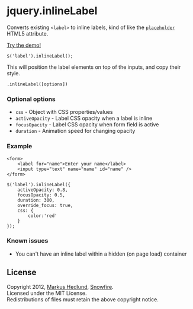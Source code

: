 jquery.inlineLabel
==================

Converts existing `<label>` to inline labels, kind of like the 
[`placeholder`](http://www.w3schools.com/html5/tryit.asp?filename=tryhtml5_input_placeholder) HTML5 attribute.

[Try the demo!](http://jsfiddle.net/Znarkus/x2NFe/)

    $('label').inlineLabel();

This will position the label elements on top of the inputs, and copy their style.

    .inlineLabel([options])

### Optional options

- `css` - Object with CSS properties/values
- `activeOpacity` - Label CSS opacity when a label is inline
- `focusOpacity` - Label CSS opacity when form field is active
- `duration` - Animation speed for changing opacity


### Example

    <form>
        <label for="name">Enter your name</label>
        <input type="text" name="name" id="name" />
    </form>

    $('label').inlineLabel({
        activeOpacity: 0.8,
        focusOpacity: 0.5,
        duration: 300,
        override_focus: true,
        css: {
            color:'red'
        }
    });

### Known issues

- You can't have an inline label within a hidden (on page load) container


## License

Copyright 2012, [Markus Hedlund](http://markushedlund.com), [Snowfire](http://snowfireit.com).  
Licensed under the MIT License.  
Redistributions of files must retain the above copyright notice.